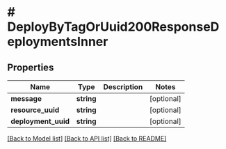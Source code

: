 # # DeployByTagOrUuid200ResponseDeploymentsInner

## Properties

Name | Type | Description | Notes
------------ | ------------- | ------------- | -------------
**message** | **string** |  | [optional]
**resource_uuid** | **string** |  | [optional]
**deployment_uuid** | **string** |  | [optional]

[[Back to Model list]](../../README.md#models) [[Back to API list]](../../README.md#endpoints) [[Back to README]](../../README.md)
